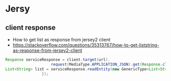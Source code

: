 # Jersy
## client response
* How to get list<String> as response from jersey2 client
* https://stackoverflow.com/questions/35313767/how-to-get-liststring-as-response-from-jersey2-client
```java
Response serviceResponse = client.target(url).
                    request(MediaType.APPLICATION_JSON).get(Response.class);
List<String> list = serviceResponse.readEntity(new GenericType<List<String>>() {
                });
```
